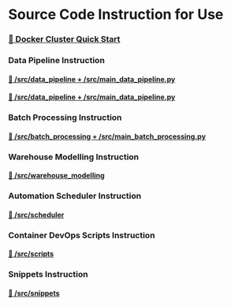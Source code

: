 # Source Code Instruction for Use

### [🚀 Docker Cluster Quick Start](./README/quick-start.md)

### Data Pipeline Instruction

#### [🚀 /src/data_pipeline + /src/main_data_pipeline.py](./README/spark-upstream.md)
#### [🚀 /src/data_pipeline + /src/main_data_pipeline.py](./README/spark-downstream.md)

### Batch Processing Instruction

#### [🚀 /src/batch_processing + /src/main_batch_processing.py](./README/batch_processing.md)

### Warehouse Modelling Instruction

#### [🚀 /src/warehouse_modelling](./README/warehouse_modelling.md)

### Automation Scheduler Instruction

#### [🚀 /src/scheduler](./README/automation_scheduler.md)

### Container DevOps Scripts Instruction

#### [🚀 /src/scripts](./README/automation_scheduler.md)

### Snippets Instruction

#### [🚀 /src/snippets](./README/automation_scheduler.md)
